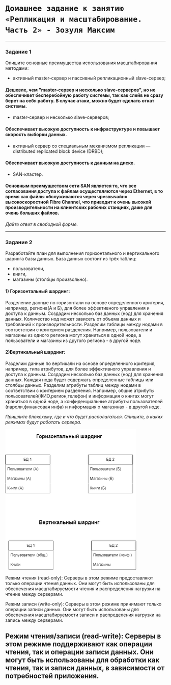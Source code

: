 # `Домашнее задание к занятию «Репликация и масштабирование. Часть 2» - Зозуля Максим`

---

### Задание 1

Опишите основные преимущества использования масштабирования методами:

- активный master-сервер и пассивный репликационный slave-сервер; 
#### Дешевле, чем "master-сервер и несколько slave-серверов", но не обеспечивет бесперебойную работу системы, так как слейв не сразу берет на себя работу. В случае атаки, можно будет сделать откат системы.

-  master-сервер и несколько slave-серверов;
#### Обеспечивает высокую доступность к инфраструктуре и повышает скорость выборки данных.


- активный сервер со специальным механизмом репликации — distributed replicated block device (DRBD);
#### Обеспечивает высокую доступность к данным на диске.

- SAN-кластер.
#### Основным преимуществом сети SAN является то, что все согласования доступа к файлам осуществляются через Ethernet, в то время как файлы обслуживаются через чрезвычайно высокоскоростной Fibre Channel, что приводит к очень высокой производительности на клиентских рабочих станциях, даже для очень больших файлов.

*Дайте ответ в свободной форме.*

---

### Задание 2


Разработайте план для выполнения горизонтального и вертикального шаринга базы данных. База данных состоит из трёх таблиц: 

- пользователи, 
- книги, 
- магазины (столбцы произвольно). 

#### 1) Горизонтальный шардинг:

Разделение данные по горизонтали на основе определенного критерия, например, региона(А и Б), для более эффективного управления и доступа к данным.
Создадим несколько баз данных (нод) для хранения данных. Количество нод может зависеть от объема данных и требований к производительности.
Разделим таблицы между нодами в соответствии с критерием разделения. Например, пользователи и магазины из одного региона могут храниться в одной ноде, а пользователи и магазины из другого региона - в другой ноде.

#### 2)Вертикальный шардинг:

Разделим данные по вертикали на основе определенного критерия, например, типа атрибутов, для более эффективного управления и доступа к данным.
Создадим несколько баз данных (нод) для хранения данных. Каждая нода будет содержать определенные таблицы или столбцы данных.
Разделим атрибуты таблиц между нодами в соответствии с критерием разделения. Например, общие атрибуты пользователей(ФИО,регион,телефон) и информация о книгах могут храниться в одной ноде, а конфиденциальные атрибуты пользователей (пароли,финансовая инфа) и информация о магазинах - в другой ноде.




*Пришлите блоксхему, где и что будет располагаться. Опишите, в каких режимах будут работать сервера.* 

![image](1.png)

Режим чтения (read-only): Серверы в этом режиме предоставляют только операции чтения данных. Они могут быть использованы для обеспечения масштабируемости чтения и распределения нагрузки на чтение между серверами.

Режим записи (write-only): Серверы в этом режиме принимают только операции записи данных. Они могут быть использованы для обеспечения масштабируемости записи и распределения нагрузки на запись между серверами.

Режим чтения/записи (read-write): Серверы в этом режиме поддерживают как операции чтения, так и операции записи данных. Они могут быть использованы для обработки как чтения, так и записи данных, в зависимости от потребностей приложения.
---
